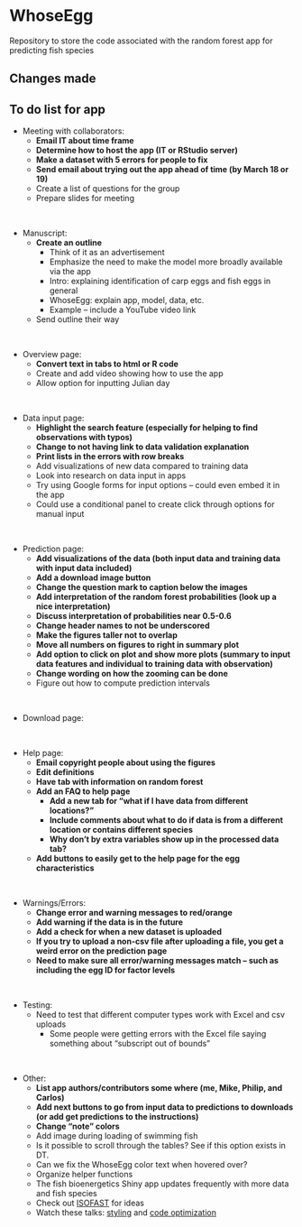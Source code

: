 
# WhoseEgg

Repository to store the code associated with the random forest app for
predicting fish species

## Changes made

## To do list for app

  - Meeting with collaborators:
      - **Email IT about time frame**
      - **Determine how to host the app (IT or RStudio server)**
      - **Make a dataset with 5 errors for people to fix**
      - **Send email about trying out the app ahead of time (by March 18
        or 19)**
      - Create a list of questions for the group
      - Prepare slides for meeting

<br>

  - Manuscript:
      - **Create an outline**
          - Think of it as an advertisement
          - Emphasize the need to make the model more broadly available
            via the app
          - Intro: explaining identification of carp eggs and fish eggs
            in general
          - WhoseEgg: explain app, model, data, etc.
          - Example – include a YouTube video link
      - Send outline their way

<br>

  - Overview page:
      - **Convert text in tabs to html or R code**
      - Create and add video showing how to use the app
      - Allow option for inputting Julian day

<br>

  - Data input page:
      - **Highlight the search feature (especially for helping to find
        observations with typos)**
      - **Change to not having link to data validation explanation**
      - **Print lists in the errors with row breaks**
      - Add visualizations of new data compared to training data
      - Look into research on data input in apps
      - Try using Google forms for input options – could even embed it
        in the app
      - Could use a conditional panel to create click through options
        for manual input

<br>

  - Prediction page:
      - **Add visualizations of the data (both input data and training
        data with input data included)**
      - **Add a download image button**
      - **Change the question mark to caption below the images**
      - **Add interpretation of the random forest probabilities (look up
        a nice interpretation)**
      - **Discuss interpretation of probabilities near 0.5-0.6**
      - **Change header names to not be underscored**
      - **Make the figures taller not to overlap**
      - **Move all numbers on figures to right in summary plot**
      - **Add option to click on plot and show more plots (summary to
        input data features and individual to training data with
        observation)**
      - **Change wording on how the zooming can be done**
      - Figure out how to compute prediction intervals

<br>

  - Download page:

<br>

  - Help page:
      - **Email copyright people about using the figures**
      - **Edit definitions**
      - **Have tab with information on random forest**
      - **Add an FAQ to help page**
          - **Add a new tab for “what if I have data from different
            locations?”**
          - **Include comments about what to do if data is from a
            different location or contains different species**
          - **Why don’t by extra variables show up in the processed data
            tab?**
      - **Add buttons to easily get to the help page for the egg
        characteristics**

<br>

  - Warnings/Errors:
      - **Change error and warning messages to red/orange**
      - **Add warning if the data is in the future**
      - **Add a check for when a new dataset is uploaded**
      - **If you try to upload a non-csv file after uploading a file,
        you get a weird error on the prediction page**
      - **Need to make sure all error/warning messages match – such as
        including the egg ID for factor levels**

<br>

  - Testing:
      - Need to test that different computer types work with Excel and
        csv uploads
          - Some people were getting errors with the Excel file saying
            something about “subscript out of bounds”

<br>

  - Other:
      - **List app authors/contributors some where (me, Mike, Philip,
        and Carlos)**
      - **Add next buttons to go from input data to predictions to
        downloads (or add get predictions to the instructions)**
      - **Change “note” colors**
      - Add image during loading of swimming fish
      - Is it possible to scroll through the tables? See if this option
        exists in DT.
      - Can we fix the WhoseEgg color text when hovered over?
      - Organize helper functions
      - The fish bioenergetics Shiny app updates frequently with more
        data and fish species
      - Check out
        [ISOFAST](https://analytics.iasoybeans.com/cool-apps/ISOFAST/)
        for ideas
      - Watch these talks:
        [styling](https://rstudio.com/resources/rstudioconf-2020/styling-shiny-apps-with-sass-and-bootstrap-4/)
        and [code
        optimization](https://rstudio.com/resources/webinars/scaling-shiny-apps-with-asynchronous-programming/)
